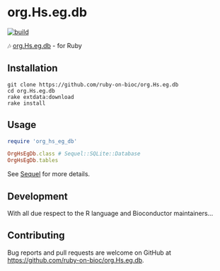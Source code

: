 # org.Hs.eg.db

[![build](https://github.com/ruby-on-bioc/org.Hs.eg.db/actions/workflows/ci.yml/badge.svg)](https://github.com/ruby-on-bioc/org.Hs.eg.db/actions/workflows/ci.yml)

:notes: [org.Hs.eg.db](https://bioconductor.org/packages/org.Hs.eg.db/) - for Ruby

## Installation

```
git clone https://github.com/ruby-on-bioc/org.Hs.eg.db
cd org.Hs.eg.db
rake extdata:download
rake install
```

## Usage

```ruby
require 'org_hs_eg_db'

OrgHsEgDb.class # Sequel::SQLite::Database
OrgHsEgDb.tables
```

See [Sequel](https://github.com/jeremyevans/sequel) for more details.

## Development

With all due respect to the R language and Bioconductor maintainers...

## Contributing

Bug reports and pull requests are welcome on GitHub at https://github.com/ruby-on-bioc/org.Hs.eg.db.
